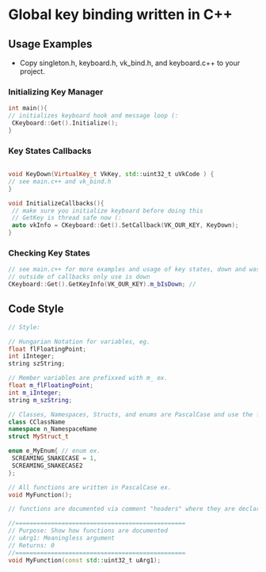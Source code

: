 # Global key binding written in C++


## Usage Examples
 - Copy singleton.h, keyboard.h, vk_bind.h, and keyboard.c++ to your project.

### Initializing Key Manager

```C++
int main(){
// initializes keyboard hook and message loop (:
 CKeyboard::Get().Initialize();
}
```
### Key States Callbacks
```C++

void KeyDown(VirtualKey_t VkKey, std::uint32_t uVkCode ) {
// see main.c++ and vk_bind.h
}

void InitializeCallbacks(){
 // make sure you initialize keyboard before doing this
 // GetKey is thread safe now (:
 auto vkInfo = CKeyboard::Get().SetCallback(VK_OUR_KEY, KeyDown);
}
```

### Checking Key States
```C++
// see main.c++ for more examples and usage of key states, down and was down (:
// outside of callbacks only use is down
CKeyboard::Get().GetKeyInfo(VK_OUR_KEY).m_bIsDown; // 

```
## Code Style
 ```C++
 // Style:
 
 // Hungarian Notation for variables, eg.
 float flFloatingPoint;
 int iInteger;
 string szString;
 
 // Member variables are prefixxed with m_ ex.
 float m_flFloatingPoint;
 int m_iInteger;
 string m_szString;

 // Classes, Namespaces, Structs, and enums are PascalCase and use the following prefixes ex.
 class CClassName
 namespace n_NamespaceName
 struct MyStruct_t
 
 enum e_MyEnum{ // enum ex.
  SCREAMING_SNAKECASE = 1,
  SCREAMING_SNAKECASE2
 };
 
 // All functions are written in PascalCase ex.
 void MyFunction();
 
 // functions are documented via comment "headers" where they are declared. ex.
 
 //================================================
 // Purpose: Show how functions are documented
 // uArg1: Meaningless argument 
 // Returns: 0
 //================================================
 void MyFunction(const std::uint32_t uArg1);
 
 ```
